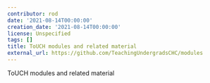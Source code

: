 ```yaml
---
contributor: rod
date: '2021-08-14T00:00:00'
creation_date: '2021-08-14T00:00:00'
license: Unspecified
tags: []
title: ToUCH modules and related material
external_url: https://github.com/TeachingUndergradsCHC/modules
---
```


ToUCH modules and related material
